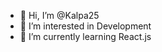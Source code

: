 - 👋 Hi, I’m @Kalpa25
- 👀 I’m interested in Development
- 🌱 I’m currently learning React.js
  
<!---
Kalpa25/Kalpa25 is a ✨ special ✨ repository because its `README.md` (this file) appears on your GitHub profile.
You can click the Preview link to take a look at your changes.
--->
